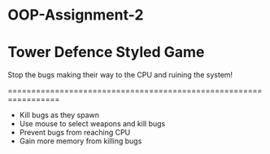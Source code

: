 # OOP-Assignment-2
Tower Defence Styled Game
=========================

Stop the bugs making their way to the CPU and ruining the system!

=================================================================
- Kill bugs as they spawn
- Use mouse to select weapons and kill bugs
- Prevent bugs from reaching CPU
- Gain more memory from killing bugs

